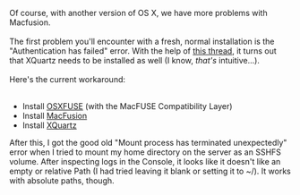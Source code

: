 Of course, with another version of OS X, we have more problems with Macfusion.<br />
<br />
The first problem you'll encounter with a fresh, normal installation is the "Authentication has failed" error. With the help of <a href="https://github.com/mgorbach/macfusion2/issues/32">this thread</a>, it turns out that XQuartz needs to be installed as well (I know, <i>that's</i> intuitive...).<br />
<br />
Here's the current workaround:<br />
<br />
<ul>
<li>Install <a href="http://osxfuse.github.io/">OSXFUSE</a> (with the MacFUSE Compatibility Layer)</li>
<li>Install <a href="http://macfusionapp.org/">MacFusion</a></li>
<li>Install <a href="http://xquartz.macosforge.org/landing/">XQuartz</a></li>
</ul>
After this, I got the good old "Mount process has terminated unexpectedly" error when I tried to mount my home directory on the server as an SSHFS volume. After inspecting logs in the Console, it looks like it doesn't like an empty or relative Path (I had tried leaving it blank or setting it to ~/). It works with absolute paths, though.
